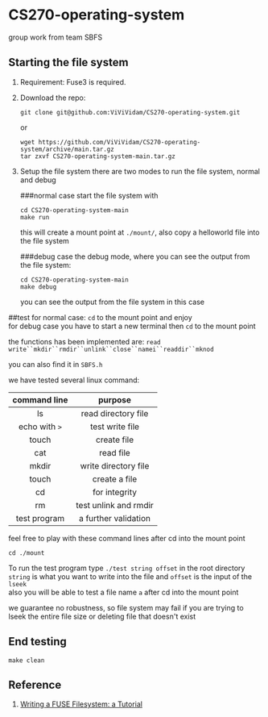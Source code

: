 # CS270-operating-system

group work from team SBFS  

## Starting the file system

1. Requirement: Fuse3 is required.

2. Download the repo:

   ```
   git clone git@github.com:ViViVidam/CS270-operating-system.git
   ```

      or

   ```
   wget https://github.com/ViViVidam/CS270-operating-system/archive/main.tar.gz
   tar zxvf CS270-operating-system-main.tar.gz
   ```

3. Setup the file system
   there are two modes to run the file system, normal and debug
   
   ###normal case
   start the file system with
   ```
   cd CS270-operating-system-main
   make run
   ``` 
   this will create a mount point at `./mount/`, also copy a helloworld file into the file system
      
   ###debug case
   the debug mode, where you can see the output from the file system:
   ```
   cd CS270-operating-system-main
   make debug
   ```
   you can see the output from the file system in this case


 ##test
   for normal case: `cd` to the mount point and enjoy  
   for debug case you have to start a new terminal then `cd` to the mount point  
   
   the functions has been implemented are:
   `read` `write``mkdir``rmdir``unlink``close``namei``readdir``mknod`  
   
you can also find it in `SBFS.h`

   we have tested several linux command:

| command line  |        purpose        |
|:-------------:|:---------------------:|
|      ls       |  read directory file  |
| echo with `>` |    test write file    |
|     touch     |      create file      |
|      cat      |       read file       |
|     mkdir     | write directory file  |
|     touch     |     create a file     |
|      cd       |     for integrity     |
|      rm       | test unlink and rmdir |
| test program  | a further validation  |

feel free to play with these command lines after cd into the mount point   
   ```
   cd ./mount
   ```

To run the test program type `./test string offset` in the root directory  
`string` is what you want to write into the file and `offset` is the input of the `lseek`  
also you will be able to test a file name `a` after cd into the mount point  

we guarantee no robustness, so file system may fail if you are trying to lseek the entire file size or deleting file that doesn't exist

## End testing
   ```
   make clean
   ```

## Reference

1. [Writing a FUSE Filesystem: a Tutorial](https://www.cs.nmsu.edu/~pfeiffer/fuse-tutorial/)

